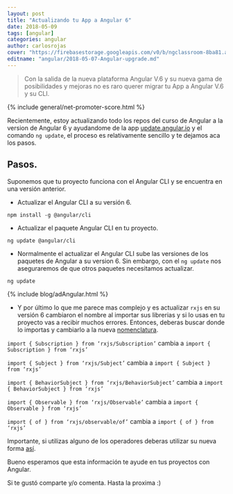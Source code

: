 ```yaml
---
layout: post
title: "Actualizando tu App a Angular 6"
date: 2018-05-09
tags: [angular]
categories: angular
author: carlosrojas
cover: "https://firebasestorage.googleapis.com/v0/b/ngclassroom-8ba81.appspot.com/o/posts%2F2018-05-07-Angular-upgrade%2FTitulos.png?alt=media&token=ee69f1e5-d51d-4e2a-a17e-994cec141fb7"
editname: "angular/2018-05-07-Angular-upgrade.md"
---
```

> Con la salida de la nueva plataforma Angular V.6 y su nueva gama de posibilidades y mejoras no es raro querer migrar tu App a Angular V.6 y su CLI.

<amp-img width="1024" height="512" layout="responsive" src="https://firebasestorage.googleapis.com/v0/b/ngclassroom-8ba81.appspot.com/o/posts%2F2018-04-09-Angular-cli-angular-6%2Fangular-cli.png?alt=media&token=37d30d21-535d-4d92-a77f-9cc710e14e94"></amp-img>
{% include general/net-promoter-score.html %}

Recientemente, estoy actualizando todo los repos del curso de Angular a la version de Angular 6 y ayudandome de la app [update.angular.io](https://update.angular.io/) y el comando `ng update`, el proceso es relativamente sencillo y te dejamos aca los pasos.

## Pasos.

Suponemos que tu proyecto funciona con el Angular CLI y se encuentra en una versión anterior.

- Actualizar el Angular CLI a su versión 6.

```
npm install -g @angular/cli
```

- Actualizar el paquete Angular CLI en tu proyecto.

```
ng update @angular/cli
```

- Normalmente el actualizar el Angular CLI sube las versiones de los paquetes de Angular a su version 6. Sin embargo, con el `ng update` nos aseguraremos de que otros paquetes necesitamos actualizar. 

```
ng update
```

<amp-img width="1160" height="573" layout="responsive" src="https://firebasestorage.googleapis.com/v0/b/ngclassroom-8ba81.appspot.com/o/posts%2F2018-05-07-Angular-upgrade%2FCaptura%20de%20pantalla%202018-05-06%20a%20la(s)%205.09.22%20p.%20m..png?alt=media&token=6dbe57f5-ef92-4161-ac40-facdbc457dbe"></amp-img>

{% include blog/adAngular.html %}

- Y por último lo que me parece mas complejo y es actualizar `rxjs` en su versión 6 cambiaron el nombre al importar sus librerias y si lo usas en tu proyecto vas a recibir muchos errores. Entonces, deberas buscar donde lo importas y cambiarlo a la nueva [nomenclatura](https://github.com/ReactiveX/rxjs/blob/master/MIGRATION.md#import-paths).

`import { Subscription } from ‘rxjs/Subscription’` cambia a
`import { Subscription } from ‘rxjs’`

`import { Subject } from ‘rxjs/Subject’` cambia a
`import { Subject } from ‘rxjs’`

`import { BehaviorSubject } from ‘rxjs/BehaviorSubject’` cambia a
`import { BehaviorSubject } from ‘rxjs’`

`import { Observable } from ‘rxjs/Observable’` cambia a
`import { Observable } from ‘rxjs’`

`import { of } from ‘rxjs/observable/of’` cambia a
`import { of } from ‘rxjs’`

Importante, si utilizas alguno de los operadores deberas utilizar su nueva forma [así](https://github.com/ReactiveX/rxjs/blob/master/MIGRATION.md#pipe-syntax).

Bueno esperamos que esta información te ayude en tus proyectos con Angular.

Si te gustó comparte y/o comenta. Hasta la proxima :)